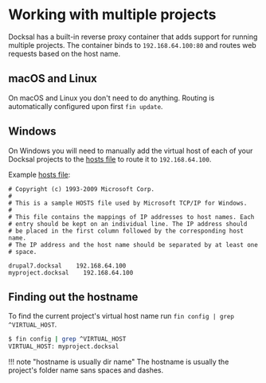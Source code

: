 # Working with multiple projects

Docksal has a built-in reverse proxy container that adds support for running multiple projects. The container binds to `192.168.64.100:80` and routes web requests based on the host name.

## macOS and Linux

On macOS and Linux you don't need to do anything. Routing is automatically configured upon first `fin update`. 

## Windows

On Windows you will need to manually add the virtual host of each of your Docksal projects to the [hosts file](https://en.wikipedia.org/wiki/Hosts_(file)) to route it to `192.168.64.100`.

Example [hosts file](https://en.wikipedia.org/wiki/Hosts_(file)):

```
# Copyright (c) 1993-2009 Microsoft Corp.
#
# This is a sample HOSTS file used by Microsoft TCP/IP for Windows.
#
# This file contains the mappings of IP addresses to host names. Each
# entry should be kept on an individual line. The IP address should
# be placed in the first column followed by the corresponding host name.
# The IP address and the host name should be separated by at least one
# space.

drupal7.docksal    192.168.64.100
myproject.docksal    192.168.64.100
```

## Finding out the hostname

To find the current project's virtual host name run `fin config | grep ^VIRTUAL_HOST`.

```bash
$ fin config | grep ^VIRTUAL_HOST
VIRTUAL_HOST: myproject.docksal
```

!!! note "hostname is usually dir name"
    The hostname is usually the project's folder name sans spaces and dashes.
